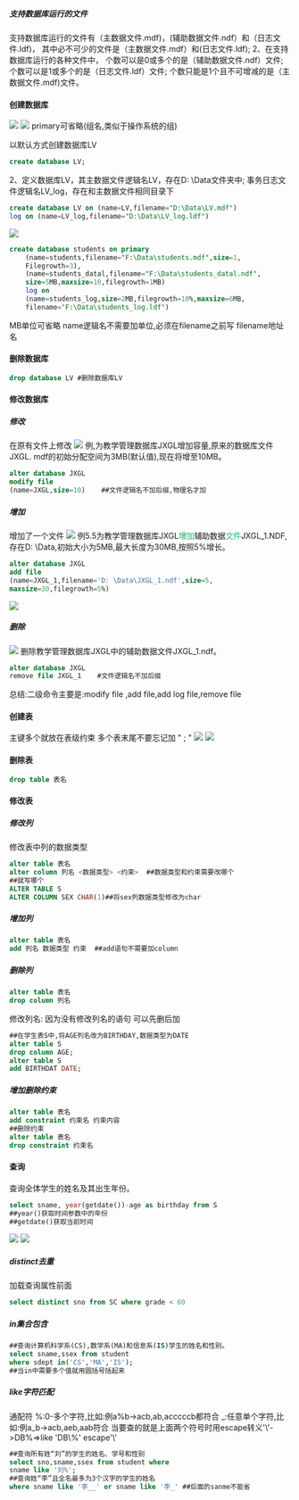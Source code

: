 ##### 支持数据库运行的文件

支持数据库运行的文件有（主数据文件.mdf)，(辅助数据文件.ndf）和（日志文件.ldf)，
其中必不可少的文件是（主数据文件.mdf）和(日志文件.ldf);
2、在支持数据库运行的各种文件中，
个数可以是0或多个的是（辅助数据文件.ndf）文件;
个数可以是1或多个的是（日志文件.ldf）文件;
个数只能是1个且不可增减的是（主数据文件.mdf)文件。

#### 创建数据库
![](img/Pasted%20image%2020221224200849.png)
![](img/Pasted%20image%2020221224201008.png)
primary可省略(组名,类似于操作系统的组)

以默认方式创建数据库LV
```sql
create database LV;
```
2、定义数据库LV，其主数据文件逻辑名LV，存在D: \Data文件夹中;
事务日志文件逻辑名LV_log，存在和主数据文件相同目录下
```sql
create database LV on (name=LV,filename="D:\Data\LV.mdf")
log on (name=LV_log,filename="D:\Data\LV_log.ldf")
```
![](img/Pasted%20image%2020221224203529.png)
```sql
create database students on primary
    (name=students,filename="F:\Data\students.mdf",size=1,
    Filegrowth=3),
    (name=students_datal,filename="F:\Data\students_datal.ndf",
    size=5MB,maxsize=10,filegrowth=1MB)
    log on
    (name=students_log,size=2MB,filegrowth=10%,maxsize=6MB,
    filename="F:\Data\students_log.ldf")
```
MB单位可省略
name逻辑名不需要加单位,必须在filename之前写
filename地址名

#### 删除数据库
```sql
drop database LV #删除数据库LV
```

#### 修改数据库
##### 修改
在原有文件上修改
![](img/Pasted%20image%2020221224214645.png)
例,为教学管理数据库JXGL增加容量,原来的数据库文件JXGL. mdf的初始分配空间为3MB(默认值),现在将增至10MB。
```sql
alter database JXGL 
modify file
(name=JXGL,size=10)    ##文件逻辑名不加后缀,物理名才加
```

##### 增加
增加了一个文件
![](img/Pasted%20image%2020221224220354.png)
例5.5为教学管理数据库JXGL<font color=#66CC99 style=" font-weight:bold;">增加</font>辅助数据<font color=#66CC99 style=" font-weight:bold;">文件</font>JXGL_1.NDF,存在D: \Data,初始大小为5MB,最大长度为30MB,按照5%增长。
```sql
alter database JXGL 
add file
(name=JXGL_1,filename='D: \Data\JXGL_1.ndf',size=5,
maxsize=30,filegrowth=5%)
```
![](img/Pasted%20image%2020221224220454.png)

##### 删除
![](img/Pasted%20image%2020221224220603.png)
删除教学管理数据库JXGL中的辅助数据文件JXGL_1.ndf。
```sql
alter database JXGL
remove file JXGL_1    #文件逻辑名不加后缀
```

总结:二级命令主要是:modify file ,add file,add log file,remove file

#### 创建表
主键多个就放在表级约束
多个表末尾不要忘记加  "  ;  "
![](img/Pasted%20image%2020221226155036.png)
![](img/Pasted%20image%2020221226155220.png)
#### 删除表
```sql
drop table 表名
```

#### 修改表
##### 修改列
修改表中列的数据类型
```sql
alter table 表名
alter column 列名 <数据类型> <约束>  ##数据类型和约束需要改哪个
##就写哪个
ALTER TABLE S
ALTER COLUMN SEX CHAR(1)##将sex列数据类型修改为char
```

##### 增加列
```sql
alter table 表名
add 列名 数据类型 约束  ##add语句不需要加column
```

##### 删除列
```sql
alter table 表名
drop column 列名
```
修改列名:
因为没有修改列名的语句
可以先删后加
```sql
##在学生表S中,将AGE列名改为BIRTHDAY,数据类型为DATE
alter table S
drop column AGE;
alter table S
add BIRTHDAT DATE;
```

##### 增加删除约束
```sql
alter table 表名
add constraint 约束名 约束内容
##删除约束
alter table 表名
drop constraint 约束名
```

#### 查询
查询全体学生的姓名及其出生年份。
```sql
select sname, year(getdate())-age as birthday from S
##year()获取时间参数中的年份
##getdate()获取当前时间
```

![](img/Pasted%20image%2020221226175525.png)
![](img/Pasted%20image%2020221226182019.png)
##### distinct去重
加载查询属性前面
```sql
select distinct sno from SC where grade < 60
```

##### in集合包含
```sql
##查询计算机科学系(CS),数学系(MA)和信息系(IS)学生的姓名和性别。
select sname,ssex from student 
where sdept in('CS','MA','IS');
##当in中需要多个值就用圆括号括起来
```

##### like字符匹配
通配符
%:0-多个字符,比如:例a%b->acb,ab,acccccb都符合
\_:任意单个字符,比如:例a_b->acb,aeb,aab符合
当要查的就是上面两个符号时用escape转义'\\'->DB%=>like 'DB\\%' escape'\\' 
```sql
##查询所有姓“刘”的学生的姓名、学号和性别
select sno,sname,ssex from student where
sname like '刘%'; 
##查询姓“李”且全名最多为3个汉字的学生的姓名
where sname like '李__' or sname like '李_' ##后面的sanme不能省
```


